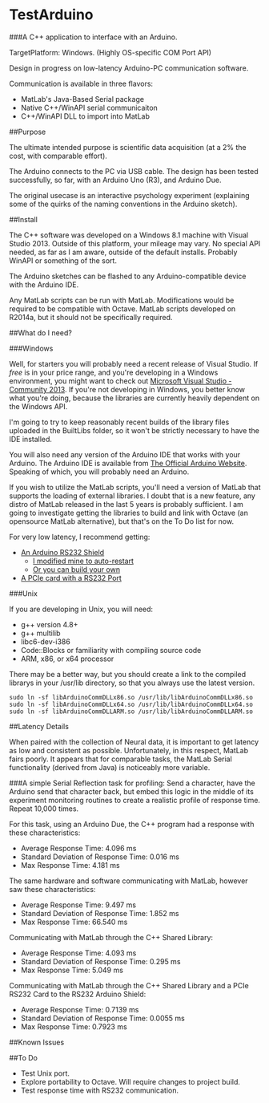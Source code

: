 # TestArduino

###A C++ application to interface with an Arduino.

TargetPlatform: Windows. (Highly OS-specific COM Port API)

Design in progress on low-latency Arduino-PC communication software.

Communication is available in three flavors:
* MatLab's Java-Based Serial package
* Native C++/WinAPI serial communicaiton
* C++/WinAPI DLL to import into MatLab

##Purpose

The ultimate intended purpose is scientific data acquisition (at a 2% the cost, with comparable effort).

The Arduino connects to the PC via USB cable.  The design has been tested successfully, so far, with an Arduino Uno (R3), and Arduino Due.

The original usecase is an interactive psychology experiment (explaining some of the quirks of the naming conventions in the Arduino sketch).

##Install

The C++ software was developed on a Windows 8.1 machine with Visual Studio 2013.  Outside of this platform, your mileage may vary.  No special API needed, as far as I am aware, outside of the default installs.  Probably WinAPI or something of the sort.

The Arduino sketches can be flashed to any Arduino-compatible device with the Arduino IDE.

Any MatLab scripts can be run with MatLab.  Modifications would be required to be compatible with Octave.  MatLab scripts developed on R2014a, but it should not be specifically required.

##What do I need?

###Windows

Well, for starters you will probably need a recent release of Visual Studio.  If *free* is in your price range, and you're developing in a Windows environment, you might want to check out [Microsoft Visual Studio - Community 2013](http://www.visualstudio.com/downloads/).  If you're not developing in Windows, you better know what you're doing, because the libraries are currently heavily dependent on the Windows API.

I'm going to try to keep reasonably recent builds of the library files uploaded in the BuiltLibs folder, so it won't be strictly necessary to have the IDE installed.

You will also need any version of the Arduino IDE that works with your Arduino.  The Arduino IDE is available from [The Official Arduino Website](http://arduino.cc/en/main/software).  Speaking of which, you will probably need an Arduino.

If you wish to utilize the MatLab scripts, you'll need a version of MatLab that supports the loading of external libraries.  I doubt that is a new feature, any distro of MatLab released in the last 5 years is probably sufficient.  I am going to investigate getting the libraries to build and link with Octave (an opensource MatLab alternative), but that's on the To Do list for now.

For very low latency, I recommend getting:
* [An Arduino RS232 Shield](https://www.sparkfun.com/products/13029)
    * [I modified mine to auto-restart](https://imgur.com/a/rPBKA#0)
    * [Or you can build your own](http://arduino.cc/en/Tutorial/ArduinoSoftwareRS232)
* [A PCIe card with a RS232 Port](http://www.newegg.com/Product/Product.aspx?Item=N82E16815124084)

###Unix

If you are developing in Unix, you will need:

* g++ version 4.8+
* g++ multilib
* libc6-dev-i386
* Code::Blocks or familiarity with compiling source code
* ARM, x86, or x64 processor

There may be a better way, but you should create a link to the compiled librarys in your /usr/lib directory, so that you always use the latest version.

    sudo ln -sf libArduinoCommDLLx86.so /usr/lib/libArduinoCommDLLx86.so
    sudo ln -sf libArduinoCommDLLx64.so /usr/lib/libArduinoCommDLLx64.so
    sudo ln -sf libArduinoCommDLLARM.so /usr/lib/libArduinoCommDLLARM.so

##Latency Details

When paired with the collection of Neural data, it is important to get latency as low and consistent as possible.  Unfortunately, in this respect, MatLab fairs poorly.  It appears that for comparable tasks, the MatLab Serial functionality (derived from Java) is noticeably more variable.

###A simple Serial Reflection task for profiling:
  Send a character, have the Arduino send that character back, but embed this logic in the middle of its experiment monitoring routines to create a realistic profile of response time.  Repeat 10,000 times.

For this task, using an Arduino Due, the C++ program had a response with these characteristics:
* Average Response Time:                4.096 ms
* Standard Deviation of Response Time:  0.016 ms
* Max Response Time:                    4.181 ms

The same hardware and software communicating with MatLab, however saw these characteristics:
* Average Response Time:                9.497 ms
* Standard Deviation of Response Time:  1.852 ms
* Max Response Time:                   66.540 ms

Communicating with MatLab through the C++ Shared Library:
* Average Response Time:                4.093 ms
* Standard Deviation of Response Time:  0.295 ms
* Max Response Time:                    5.049 ms

Communicating with MatLab through the C++ Shared Library and a PCIe RS232 Card to the RS232 Arduino Shield:
* Average Response Time:                0.7139 ms
* Standard Deviation of Response Time:  0.0055 ms
* Max Response Time:                    0.7923 ms

##Known Issues


##To Do

* Test Unix port.
* Explore portability to Octave.  Will require changes to project build.
* Test response time with RS232 communication.
